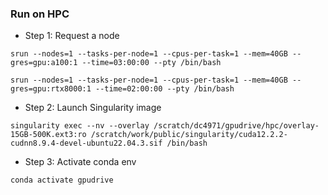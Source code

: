 ### Run on HPC


- Step 1: Request a node
```
srun --nodes=1 --tasks-per-node=1 --cpus-per-task=1 --mem=40GB --gres=gpu:a100:1 --time=03:00:00 --pty /bin/bash
```

```
srun --nodes=1 --tasks-per-node=1 --cpus-per-task=1 --mem=40GB --gres=gpu:rtx8000:1 --time=02:00:00 --pty /bin/bash
```

- Step 2: Launch Singularity image

```
singularity exec --nv --overlay /scratch/dc4971/gpudrive/hpc/overlay-15GB-500K.ext3:ro /scratch/work/public/singularity/cuda12.2.2-cudnn8.9.4-devel-ubuntu22.04.3.sif /bin/bash
```

- Step 3: Activate conda env

```
conda activate gpudrive
```
